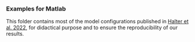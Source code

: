 ### Examples for Matlab

This folder contains most of the model configurations published in [Halter et al. 2022](https://doi.org/10.1016/j.jsg.2022.104617), for didactical purpose and to ensure the reproducibility of our results.
